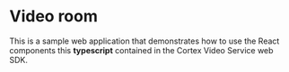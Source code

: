 Video room
==========
This is a sample web application that demonstrates how to use the React 
components this **typescript** contained in the Cortex Video Service web SDK. 

